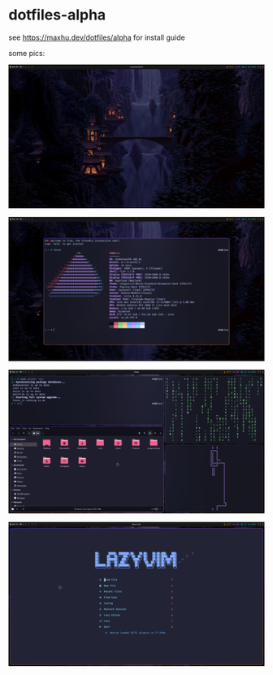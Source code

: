 # dotfiles-alpha

see https://maxhu.dev/dotfiles/alpha for install guide

some pics:

![image-1](./screenshots/1.png)

![image-2](./screenshots/2.png)

![image-3](./screenshots/3.png)

![image-4](./screenshots/4.png)
